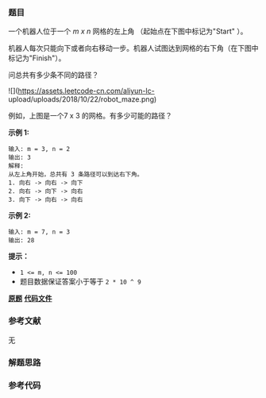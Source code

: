 ### 题目
一个机器人位于一个 _m x n_ 网格的左上角 （起始点在下图中标记为"Start" ）。

机器人每次只能向下或者向右移动一步。机器人试图达到网格的右下角（在下图中标记为"Finish"）。

问总共有多少条不同的路径？

![](https://assets.leetcode-cn.com/aliyun-lc-
upload/uploads/2018/10/22/robot_maze.png)

例如，上图是一个7 x 3 的网格。有多少可能的路径？



**示例  1:**

    
    
    输入: m = 3, n = 2
    输出: 3
    解释:
    从左上角开始，总共有 3 条路径可以到达右下角。
    1. 向右 -> 向右 -> 向下
    2. 向右 -> 向下 -> 向右
    3. 向下 -> 向右 -> 向右
    

**示例  2:**

    
    
    输入: m = 7, n = 3
    输出: 28



**提示：**

  * `1 <= m, n <= 100`
  * 题目数据保证答案小于等于 `2 * 10 ^ 9`

 **[原题](https://leetcode-cn.com/problems/unique-paths/)**    **[代码文件]()**


### 参考文献
无

### 解题思路




### 参考代码

```go


```




